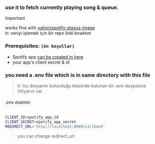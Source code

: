 ### use it to fetch currently playing song & queue.
> [!IMPORTANT]
> works fine with [yalinn/spotify-stasus-image](https://github.com/yalinn/spotify-status-image)\
> tr: veriyi işlemek için bir repo linki bıraktım

### Prerequisites: `(ön koşullar)`

* Spotify app [can be created in here](https://developer.spotify.com/dashboard "Developer Dashboard")
* your app's client secret & id

### you need a .env file which is in same directory with this file
> tr: bu dosyanın bulunduğu klasörde bulunan bir .env dosyasına ihtiyacın var

###### .env examle:

```sh
CLIENT_ID=spotify_app_id
CLIENT_SECRET=spotify_app_secret
REDIRECT_URL="http://localhost:8080/callback"
```
> you can change redirect_url
